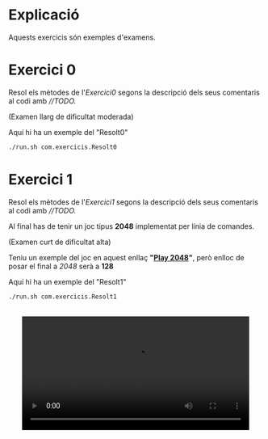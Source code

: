 
# Explicació

Aquests exercicis són exemples d'examens.

# Exercici 0

Resol els mètodes de l'*Exercici0* segons la descripció dels seus comentaris al codi amb *//TODO.*

(Examen llarg de dificultat moderada)

Aquí hi ha un exemple del "Resolt0"

```bash
./run.sh com.exercicis.Resolt0
```

# Exercici 1

Resol els mètodes de l'*Exercici1* segons la descripció dels seus comentaris al codi amb *//TODO.* 

Al final has de tenir un joc tipus **2048** implementat per línia de comandes.

(Examen curt de dificultat alta)

Teniu un exemple del joc en aquest enllaç **"[Play 2048](https://play2048.co)"**, però enlloc de posar el final a *2048* serà a **128**

Aquí hi ha un exemple del "Resolt1"

```bash
./run.sh com.exercicis.Resolt1
```

<br/>
<center>
<video width="100%" style="max-width:450px;" controls allowfullscreen>
  <source src="./Exercici1.mov" type="video/mp4">
</video>
</center>
<br/>

